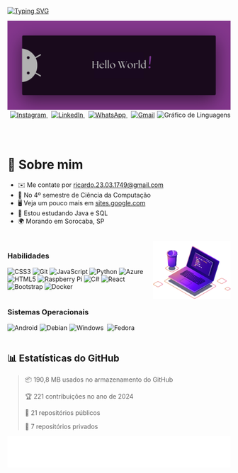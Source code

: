 <!-- Seção de Introdução -->
<p>
  <!-- Link para o SVG de digitação -->
  <a href="https://git.io/typing-svg">
    <!-- Imagem SVG de digitação com texto de boas-vindas -->
    <img src="https://readme-typing-svg.demolab.com?font=Fira+Code&size=28&pause=1000&duration=4000&color=8E44AD&vCenter=true&width=500&lines=%F0%9F%91%8B+Ol%C3%A1%2C+sou+Ricardo+Andreotti;Aluno+de+Ci%C3%AAncia+da+Comput.+%F0%9F%92%AA" alt="Typing SVG" />
  </a>
</p>


<!-- Imagem de banner -->
<img src="./HelloWorld.png" alt="Hello world!">

<!-- Gráfico de linguagens mais usadas no GitHub, alinhado à direita -->
<img align="right" src="https://github-readme-stats.vercel.app/api/top-langs?username=devAndreotti&locale=pt-br&hide_title=true&layout=compact&card_width=320&langs_count=5&theme=tokyonight&hide_border=true&order=2" height="150" alt="Gráfico de Linguagens" />


<!-- Links para redes sociais com ícones -->
<div align="center">
  <!-- Instagram -->
  <a href="https://www.instagram.com/yourprofile" target="_blank">
    <img src="https://img.icons8.com/?size=100&id=32309&format=png&color=8E44AD" width="40" height="35" alt="Instagram" />
  </a>&nbsp;
  <!-- LinkedIn -->
  <a href="https://www.linkedin.com/in/ricardo-andreotti-gonçalves-0b5785283" target="_blank">
    <img src="https://img.icons8.com/?size=100&id=8808&format=png&color=8E44AD" width="40" height="35" alt="LinkedIn" />
  </a>&nbsp;
  <!-- WhatsApp -->
  <a href="https://wa.me/5515981888676" target="_blank">
    <img src="https://img.icons8.com/?size=100&id=9730&format=png&color=8E44AD" width="40" height="35" alt="WhatsApp" />
  </a>&nbsp;
  <!-- Gmail -->
  <a href="mailto:ricardo.23.03.1749@gmail.com" target="_blank">
    <img src="https://img.icons8.com/?size=100&id=Y2GfpkgYNp42&format=png&color=8E44AD" width="40" height="35" alt="Gmail" />
  </a>
</div>















<br><br>

<!-- Seção Sobre Mim -->
# 💫 Sobre mim
* ✉️ Me contate por [ricardo.23.03.1749@gmail.com](mailto:ricardo.23.03.1749@gmail.com)
* 🚀 No 4º semestre de Ciência da Computação
* 🖥️ Veja um pouco mais em [sites.google.com](https://sites.google.com/view/ricardoag/home)
* 🧠 Estou estudando Java e SQL
* 🌍 Morando em Sorocaba, SP

<br>

<!-- Imagem adicional alinhada à direita -->
<img align="right" src="Computer.png" alt="Purple Computer" height="130" />

<!-- Seção de Habilidades -->
### Habilidades
<div align="left">
  <!-- Ícones das habilidades com suas respectivas URLs -->
  <img src="https://cdn.jsdelivr.net/gh/devicons/devicon/icons/css3/css3-original.svg" height="28" alt="CSS3" />
  <img src="https://cdn.jsdelivr.net/gh/devicons/devicon/icons/git/git-original.svg" height="28" alt="Git" />
  <img src="https://cdn.jsdelivr.net/gh/devicons/devicon/icons/javascript/javascript-original.svg" height="28" alt="JavaScript" />
  <img src="https://cdn.jsdelivr.net/gh/devicons/devicon/icons/python/python-original.svg" height="28" alt="Python" />
  <img src="https://cdn.jsdelivr.net/gh/devicons/devicon/icons/azure/azure-original.svg" height="28" alt="Azure" />
  <img src="https://cdn.jsdelivr.net/gh/devicons/devicon/icons/html5/html5-original.svg" height="28" alt="HTML5" />
  <img src="https://cdn.jsdelivr.net/gh/devicons/devicon/icons/raspberrypi/raspberrypi-original.svg" height="28" alt="Raspberry Pi" />
  <img src="https://cdn.jsdelivr.net/gh/devicons/devicon/icons/csharp/csharp-original.svg" height="28" alt="C#" />
  <img src="https://cdn.jsdelivr.net/gh/devicons/devicon/icons/react/react-original.svg" height="28" alt="React" />
  <img src="https://cdn.jsdelivr.net/gh/devicons/devicon/icons/bootstrap/bootstrap-original.svg" height="28" alt="Bootstrap" />
  <img src="https://cdn.jsdelivr.net/gh/devicons/devicon/icons/docker/docker-original.svg" height="28" alt="Docker" />
</div>

<br>

<!-- Seção de Sistemas Operacionais -->
### Sistemas Operacionais
<div align="left">
  <!-- Ícones dos sistemas operacionais -->
  <img src="https://cdn.jsdelivr.net/gh/devicons/devicon/icons/android/android-plain.svg" height="28" alt="Android" /><img width="1" />
  <img src="https://cdn.jsdelivr.net/gh/devicons/devicon/icons/debian/debian-original.svg" height="28" alt="Debian" /><img width="1" />
  <img src="https://cdn.jsdelivr.net/gh/devicons/devicon/icons/windows8/windows8-original.svg" height="28" alt="Windows" /><img width="4" />
  <img src="https://cdn.jsdelivr.net/gh/devicons/devicon/icons/fedora/fedora-original.svg" height="28" alt="Fedora" />
</div>

<br>

<!-- Seção de Estatísticas do GitHub -->
## 📊 Estatísticas do GitHub
> 📦 190,8 MB usados no armazenamento do GitHub
> 
> 🏆 221 contribuições no ano de 2024
> 
> 📜 21 repositórios públicos
> 
> 🔑 7 repositórios privados

<!-- Imagem adicional -->
![Purple SVG](./purple.svg)
